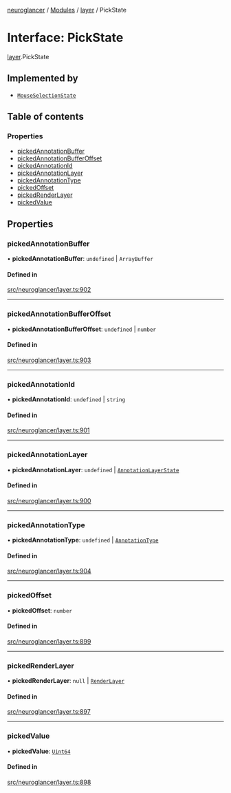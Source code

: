 [neuroglancer](../README.md) / [Modules](../modules.md) / [layer](../modules/layer.md) / PickState

# Interface: PickState

[layer](../modules/layer.md).PickState

## Implemented by

- [`MouseSelectionState`](../classes/layer.MouseSelectionState.md)

## Table of contents

### Properties

- [pickedAnnotationBuffer](layer.PickState.md#pickedannotationbuffer)
- [pickedAnnotationBufferOffset](layer.PickState.md#pickedannotationbufferoffset)
- [pickedAnnotationId](layer.PickState.md#pickedannotationid)
- [pickedAnnotationLayer](layer.PickState.md#pickedannotationlayer)
- [pickedAnnotationType](layer.PickState.md#pickedannotationtype)
- [pickedOffset](layer.PickState.md#pickedoffset)
- [pickedRenderLayer](layer.PickState.md#pickedrenderlayer)
- [pickedValue](layer.PickState.md#pickedvalue)

## Properties

### pickedAnnotationBuffer

• **pickedAnnotationBuffer**: `undefined` \| `ArrayBuffer`

#### Defined in

[src/neuroglancer/layer.ts:902](https://github.com/ActiveBrainAtlas2/neuroglancer/blob/540617bc/src/neuroglancer/layer.ts#L902)

___

### pickedAnnotationBufferOffset

• **pickedAnnotationBufferOffset**: `undefined` \| `number`

#### Defined in

[src/neuroglancer/layer.ts:903](https://github.com/ActiveBrainAtlas2/neuroglancer/blob/540617bc/src/neuroglancer/layer.ts#L903)

___

### pickedAnnotationId

• **pickedAnnotationId**: `undefined` \| `string`

#### Defined in

[src/neuroglancer/layer.ts:901](https://github.com/ActiveBrainAtlas2/neuroglancer/blob/540617bc/src/neuroglancer/layer.ts#L901)

___

### pickedAnnotationLayer

• **pickedAnnotationLayer**: `undefined` \| [`AnnotationLayerState`](../classes/image_user_layer._internal_.AnnotationLayerState.md)

#### Defined in

[src/neuroglancer/layer.ts:900](https://github.com/ActiveBrainAtlas2/neuroglancer/blob/540617bc/src/neuroglancer/layer.ts#L900)

___

### pickedAnnotationType

• **pickedAnnotationType**: `undefined` \| [`AnnotationType`](../enums/image_user_layer._internal_.AnnotationType.md)

#### Defined in

[src/neuroglancer/layer.ts:904](https://github.com/ActiveBrainAtlas2/neuroglancer/blob/540617bc/src/neuroglancer/layer.ts#L904)

___

### pickedOffset

• **pickedOffset**: `number`

#### Defined in

[src/neuroglancer/layer.ts:899](https://github.com/ActiveBrainAtlas2/neuroglancer/blob/540617bc/src/neuroglancer/layer.ts#L899)

___

### pickedRenderLayer

• **pickedRenderLayer**: ``null`` \| [`RenderLayer`](../classes/renderlayer.RenderLayer.md)

#### Defined in

[src/neuroglancer/layer.ts:897](https://github.com/ActiveBrainAtlas2/neuroglancer/blob/540617bc/src/neuroglancer/layer.ts#L897)

___

### pickedValue

• **pickedValue**: [`Uint64`](../classes/data_panel_layout._internal_.Uint64.md)

#### Defined in

[src/neuroglancer/layer.ts:898](https://github.com/ActiveBrainAtlas2/neuroglancer/blob/540617bc/src/neuroglancer/layer.ts#L898)
